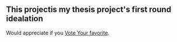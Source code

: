 ## This projectis my thesis project's first round idealation
Would appreciate if you [Vote Your favorite](https://wangx733.github.io/IdealationVote/).
